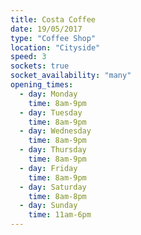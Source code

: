 ```yaml
---
title: Costa Coffee
date: 19/05/2017
type: "Coffee Shop"
location: "Cityside"
speed: 3
sockets: true
socket_availability: "many"
opening_times:
  - day: Monday
    time: 8am-9pm
  - day: Tuesday
    time: 8am-9pm
  - day: Wednesday
    time: 8am-9pm
  - day: Thursday
    time: 8am-9pm
  - day: Friday
    time: 8am-9pm
  - day: Saturday
    time: 8am-8pm
  - day: Sunday
    time: 11am-6pm
---
```

